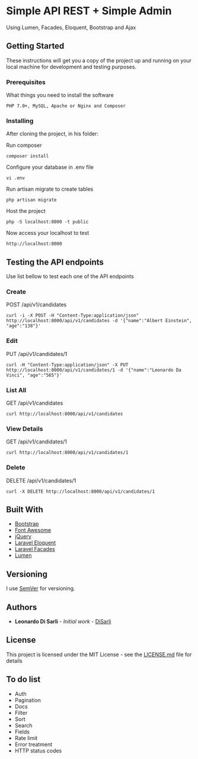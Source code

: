 # Simple API REST + Simple Admin

Using Lumen, Facades, Eloquent, Bootstrap and Ajax

## Getting Started

These instructions will get you a copy of the project up and running on your local machine for development and testing purposes.

### Prerequisites

What things you need to install the software

```
PHP 7.0+, MySQL, Apache or Nginx and Composer
```

### Installing

After cloning the project, in his folder:

Run composer

```
composer install
```

Configure your database in .env file

```
vi .env
```

Run artisan migrate to create tables

```
php artisan migrate
```

Host the project

```
php -S localhost:8000 -t public
```

Now access your localhost to test

```
http://localhost:8000
```

## Testing the API endpoints

Use list bellow to test each one of the API endpoints

### Create

POST /api/v1/candidates

```
curl -i -X POST -H "Content-Type:application/json" http://localhost:8000/api/v1/candidates -d '{"name":"Albert Einstein", "age":"138"}'
```

### Edit

PUT /api/v1/candidates/1

```
curl -H "Content-Type:application/json" -X PUT http://localhost:8000/api/v1/candidates/1 -d '{"name":"Leonardo Da Vinci", "age":"565"}'
```

### List All

GET /api/v1/candidates

```
curl http://localhost:8000/api/v1/candidates
```

### View Details

GET /api/v1/candidates/1

```
curl http://localhost:8000/api/v1/candidates/1
```

### Delete

DELETE /api/v1/candidates/1

```
curl -X DELETE http://localhost:8000/api/v1/candidates/1
```

## Built With

* [Bootstrap](https://getbootstrap.com)
* [Font Awesome](http://fontawesome.io)
* [jQuery](https://jquery.com)
* [Laravel Eloquent](https://laravel.com/docs/5.5/eloquent)
* [Laravel Facades](https://laravel.com/docs/5.5/facades)
* [Lumen](https://lumen.laravel.com)

## Versioning

I use [SemVer](http://semver.org/) for versioning. 

## Authors

* **Leonardo Di Sarli** - *Initial work* - [DiSarli](http://disarli.com.br)

## License

This project is licensed under the MIT License - see the [LICENSE.md](LICENSE.md) file for details

## To do list

* Auth
* Pagination
* Docs
* Filter
* Sort
* Search
* Fields
* Rate limit
* Error treatment
* HTTP status codes
